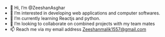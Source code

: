 - 👋 Hi, I’m @ZeeshanAsghar
- 👀 I’m interested in developing web applications and computer softwares.
- 🌱 I’m currently learning Reactjs and python.
- 💞️ I’m looking to collaborate on combined projects with my team mates
- 📫 Reach me via my email address Zeeshanmalik1557@gmail.com

<!---
ZeeshanAsghar173108/ZeeshanAsghar173108 is a ✨ special ✨ repository because its `README.md` (this file) appears on your GitHub profile.
You can click the Preview link to take a look at your changes.
--->
